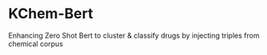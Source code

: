 # KChem-Bert
Enhancing Zero Shot Bert to cluster &amp; classify drugs by injecting triples from chemical corpus 

